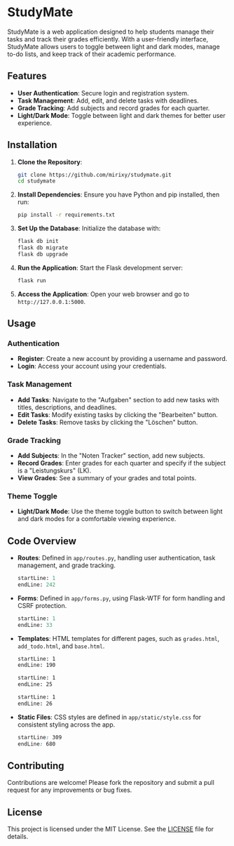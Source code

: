 # StudyMate

StudyMate is a web application designed to help students manage their tasks and track their grades efficiently. With a user-friendly interface, StudyMate allows users to toggle between light and dark modes, manage to-do lists, and keep track of their academic performance.

## Features

- **User Authentication**: Secure login and registration system.
- **Task Management**: Add, edit, and delete tasks with deadlines.
- **Grade Tracking**: Add subjects and record grades for each quarter.
- **Light/Dark Mode**: Toggle between light and dark themes for better user experience.

## Installation

1. **Clone the Repository**:
   ```bash
   git clone https://github.com/mirixy/studymate.git
   cd studymate
   ```

2. **Install Dependencies**:
   Ensure you have Python and pip installed, then run:
   ```bash
   pip install -r requirements.txt
   ```

3. **Set Up the Database**:
   Initialize the database with:
   ```bash
   flask db init
   flask db migrate
   flask db upgrade
   ```

4. **Run the Application**:
   Start the Flask development server:
   ```bash
   flask run
   ```

5. **Access the Application**:
   Open your web browser and go to `http://127.0.0.1:5000`.

## Usage

### Authentication

- **Register**: Create a new account by providing a username and password.
- **Login**: Access your account using your credentials.

### Task Management

- **Add Tasks**: Navigate to the "Aufgaben" section to add new tasks with titles, descriptions, and deadlines.
- **Edit Tasks**: Modify existing tasks by clicking the "Bearbeiten" button.
- **Delete Tasks**: Remove tasks by clicking the "Löschen" button.

### Grade Tracking

- **Add Subjects**: In the "Noten Tracker" section, add new subjects.
- **Record Grades**: Enter grades for each quarter and specify if the subject is a "Leistungskurs" (LK).
- **View Grades**: See a summary of your grades and total points.

### Theme Toggle

- **Light/Dark Mode**: Use the theme toggle button to switch between light and dark modes for a comfortable viewing experience.

## Code Overview

- **Routes**: Defined in `app/routes.py`, handling user authentication, task management, and grade tracking.
  ```python:app/routes.py
  startLine: 1
  endLine: 242
  ```

- **Forms**: Defined in `app/forms.py`, using Flask-WTF for form handling and CSRF protection.
  ```python:app/forms.py
  startLine: 1
  endLine: 33
  ```

- **Templates**: HTML templates for different pages, such as `grades.html`, `add_todo.html`, and `base.html`.
  ```html:app/templates/grades.html
  startLine: 1
  endLine: 190
  ```

  ```html:app/templates/add_todo.html
  startLine: 1
  endLine: 25
  ```

  ```html:app/templates/base.html
  startLine: 1
  endLine: 26
  ```

- **Static Files**: CSS styles are defined in `app/static/style.css` for consistent styling across the app.
  ```css:app/static/style.css
  startLine: 309
  endLine: 680
  ```

## Contributing

Contributions are welcome! Please fork the repository and submit a pull request for any improvements or bug fixes.

## License

This project is licensed under the MIT License. See the [LICENSE](LICENSE) file for details.
